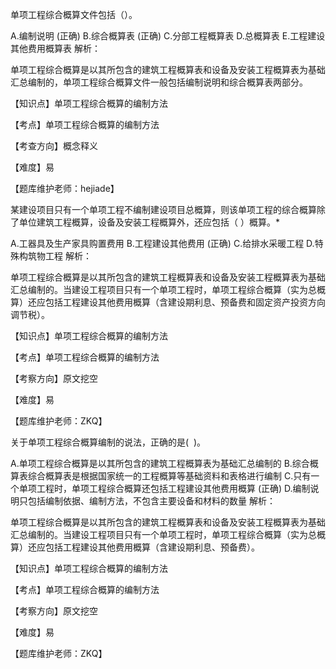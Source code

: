 <p>单项工程综合概算文件包括（）。</p>
A.编制说明  (正确)
B.综合概算表  (正确)
C.分部工程概算表
D.总概算表
E.工程建设其他费用概算表
解析：<p>单项工程综合概算是以其所包含的建筑工程概算表和设备及安装工程概算表为基础汇总编制的，单项工程综合概算文件一般包括编制说明和综合概算表两部分。</p><p>【知识点】单项工程综合概算的编制方法</p><p>【考点】单项工程综合概算的编制方法</p><p>【考查方向】概念释义</p><p>【难度】易</p><p>【题库维护老师：hejiade】</p>
<p>某建设项目只有一个单项工程不编制建设项目总概算，则该单项工程的综合概算除了单位建筑工程概算，设备及安装工程概算外，还应包括（ ）概算。*</p>
A.工器具及生产家具购置费用
B.工程建设其他费用  (正确)
C.给排水采暖工程
D.特殊构筑物工程
解析：<p>单项工程综合概算是以其所包含的建筑工程概算表和设备及安装工程概算表为基础汇总编制的。当建设工程项目只有一个单项工程时，单项工程综合概算（实为总概算）还应包括工程建设其他费用概算（含建设期利息、预备费和固定资产投资方向调节税）。</p><p>【知识点】单项工程综合概算的编制方法</p><p>【考点】单项工程综合概算的编制方法</p><p>【考察方向】原文挖空</p><p>【难度】易</p><p>【题库维护老师：ZKQ】</p>
<p>关于单项工程综合概算编制的说法，正确的是( &nbsp;)。</p>
A.单项工程综合概算是以其所包含的建筑工程概算表为基础汇总编制的
B.综合概算表综合概算表是根据国家统一的工程概算等基础资料和表格进行编制
C.只有一个单项工程时，单项工程综合概算还包括工程建设其他费用概算  (正确)
D.编制说明只包括编制依据、编制方法，不包含主要设备和材料的数量
解析：<p>单项工程综合概算是以其所包含的建筑工程概算表和设备及安装工程概算表为基础汇总编制的。当建设工程项目只有一个单项工程时，单项工程综合概算（实为总概算）还应包括工程建设其他费用概算（含建设期利息、预备费）。</p><p>【知识点】单项工程综合概算的编制方法</p><p>【考点】单项工程综合概算的编制方法</p><p>【考察方向】原文挖空</p><p>【难度】易</p><p>【题库维护老师：ZKQ】</p>
